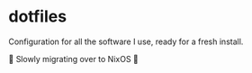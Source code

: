 dotfiles
========

Configuration for all the software I use, ready for a fresh install.

🚧 Slowly migrating over to NixOS 🚧
